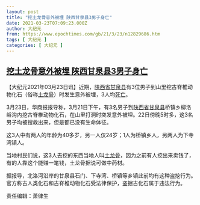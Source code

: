```yaml
---
layout: post
title: "挖土龙骨意外被埋 陕西甘泉县3男子身亡"
date: 2021-03-23T07:09:23.000Z
author: 大纪元
from: https://www.epochtimes.com/gb/21/3/23/n12829686.htm
tags: [ 大纪元 ]
categories: [ 大纪元 ]
---
```

<!--1616483363000-->
[挖土龙骨意外被埋 陕西甘泉县3男子身亡](https://www.epochtimes.com/gb/21/3/23/n12829686.htm)
------

<div>
<p>【大纪元2021年03月23日讯】近期，<a href="https://www.epochtimes.com/gb/tag/%E9%99%95%E8%A5%BF%E7%9C%81%E7%94%98%E6%B3%89%E5%8E%BF.html">陕西省甘泉县</a>有3位男子到山里挖古脊椎动物化石（俗称<a href="https://www.epochtimes.com/gb/tag/%E5%9C%9F%E9%BE%99%E9%AA%A8.html">土龙骨</a>）时发生意外被埋，3人均<a href="https://www.epochtimes.com/gb/tag/%E6%AD%BB%E4%BA%A1.html">死亡</a>。</p><p>3月23日，华商报报导称，3月21日下午，有3名男子到<a href="https://www.epochtimes.com/gb/tag/%E9%99%95%E8%A5%BF%E7%9C%81%E7%94%98%E6%B3%89%E5%8E%BF.html">陕西省甘泉县</a>桥镇乡柳洛峪沟内挖古脊椎动物化石，在山里打洞时突发意外被埋。22日傍晚5时多，这3名男子均被搜救出来，但是都已没有生命体征。</p><p>这3人中有两人的年龄为40多岁，另一人仅24岁；1人为桥镇乡人，另两人为下寺湾镇人。</p><p>当地村民们说，这3人去挖的东西当地人叫<a href="https://www.epochtimes.com/gb/tag/%E5%9C%9F%E9%BE%99%E9%AA%A8.html">土龙骨</a>，因为之前有人挖出来卖钱了，有的人靠这个能赚一笔钱，土龙骨据说可做中药材。</p><p>据报导，北洛河沿岸的甘泉县石门、下寺湾、桥镇等乡镇此前均有这种盗挖行为。官方称古人类化石和古脊椎动物化石受法律保护，盗掘古化石属于违法行为。</p><p>责任编辑：萧律生</p>
</div>
